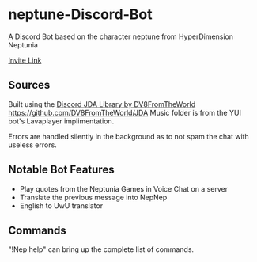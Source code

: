 # neptune-Discord-Bot
A Discord Bot based on the character neptune from HyperDimension Neptunia

[Invite Link](https://discordapp.com/api/oauth2/authorize?client_id=545565550768816138&permissions=37087296&scope=bot)

## Sources
Built using the [Discord JDA Library by DV8FromTheWorld](https://github.com/DV8FromTheWorld/JDA)
https://github.com/DV8FromTheWorld/JDA
Music folder is from the YUI bot's Lavaplayer implimentation.

Errors are handled silently in the background as to not spam the chat with useless errors.

## Notable Bot Features
* Play quotes from the Neptunia Games in Voice Chat on a server
* Translate the previous message into NepNep
* English to UwU translator
## Commands
"!Nep help" can  bring up the complete list of commands.



